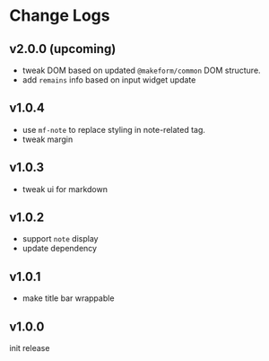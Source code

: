 # Change Logs

## v2.0.0 (upcoming)

 - tweak DOM based on updated `@makeform/common` DOM structure.
 - add `remains` info based on input widget update


## v1.0.4

 - use `mf-note` to replace styling in note-related tag.
 - tweak margin


## v1.0.3

 - tweak ui for markdown


## v1.0.2

 - support `note` display
 - update dependency


## v1.0.1

 - make title bar wrappable


## v1.0.0

init release
